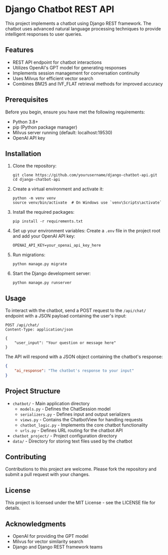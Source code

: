 # Django Chatbot REST API

This project implements a chatbot using Django REST framework. The chatbot uses advanced natural language processing techniques to provide intelligent responses to user queries.

## Features

- REST API endpoint for chatbot interactions
- Utilizes OpenAI's GPT model for generating responses
- Implements session management for conversation continuity
- Uses Milvus for efficient vector search
- Combines BM25 and IVF_FLAT retrieval methods for improved accuracy

## Prerequisites

Before you begin, ensure you have met the following requirements:

- Python 3.8+
- pip (Python package manager)
- Milvus server running (default: localhost:19530)
- OpenAI API key

## Installation

1. Clone the repository:
   ```
   git clone https://github.com/yourusername/django-chatbot-api.git
   cd django-chatbot-api
   ```

2. Create a virtual environment and activate it:
   ```
   python -m venv venv
   source venv/bin/activate  # On Windows use `venv\Scripts\activate`
   ```

3. Install the required packages:
   ```
   pip install -r requirements.txt
   ```

4. Set up your environment variables:
   Create a `.env` file in the project root and add your OpenAI API key:
   ```
   OPENAI_API_KEY=your_openai_api_key_here
   ```

5. Run migrations:
   ```
   python manage.py migrate
   ```

6. Start the Django development server:
   ```
   python manage.py runserver
   ```

## Usage

To interact with the chatbot, send a POST request to the `/api/chat/` endpoint with a JSON payload containing the user's input:

```
POST /api/chat/
Content-Type: application/json

{
    "user_input": "Your question or message here"
}
```

The API will respond with a JSON object containing the chatbot's response:

```json
{
    "ai_response": "The chatbot's response to your input"
}
```

## Project Structure

- `chatbot/` - Main application directory
  - `models.py` - Defines the ChatSession model
  - `serializers.py` - Defines input and output serializers
  - `views.py` - Contains the ChatbotView for handling requests
  - `chatbot_logic.py` - Implements the core chatbot functionality
  - `urls.py` - Defines URL routing for the chatbot API
- `chatbot_project/` - Project configuration directory
- `data/` - Directory for storing text files used by the chatbot

## Contributing

Contributions to this project are welcome. Please fork the repository and submit a pull request with your changes.

## License

This project is licensed under the MIT License - see the LICENSE file for details.

## Acknowledgments

- OpenAI for providing the GPT model
- Milvus for vector similarity search
- Django and Django REST framework teams